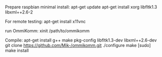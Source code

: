 Prepare raspbian minimal install:
apt-get update
apt-get install xorg libfltk1.3 libxml++2.6-2

For remote testing:
apt-get install x11vnc

run OmmiKomm:
xinit /path/to/ommikomm

Compile:
apt-get install g++ make pkg-config libfltk1.3-dev libxml++2.6-dev
git clone https://github.com/Mik-/ommikomm.git
./configure
make
[sudo] make install
